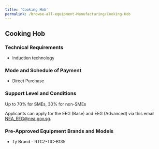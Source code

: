 ```yaml
---
title: 'Cooking Hob'
permalink: /browse-all-equipment-Manufacturing/Cooking-Hob
---
```


## Cooking Hob

### Technical Requirements

- Induction technology

### Mode and Schedule of Payment 

- Direct Purchase

### Support Level and Conditions

Up to 70% for SMEs, 30% for non-SMEs

Applicants can apply for the EEG (Base) and EEG (Advanced) via this email <a title="" href="mailto:NEA_EEG@nea.gov.sg" target="_blank" rel="noopener">NEA_EEG@nea.gov.sg</a>.

### Pre-Approved Equipment Brands and Models

- Ty Brand  - RTCZ-TIC-B135

<script src='/jquery/resize-tables.js'></script>
